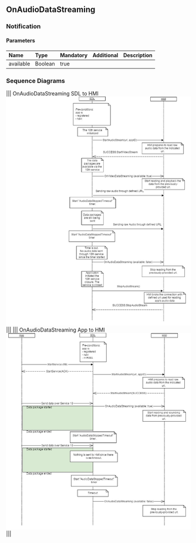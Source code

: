 ## OnAudioDataStreaming


### Notification

#### Parameters

|Name|Type|Mandatory|Additional|Description|
|:---|:---|:--------|:---------|:----------|
|available|Boolean|true|||


### Sequence Diagrams
|||
OnAudioDataStreaming SDL to HMI
![OnAudioDataStreaming](./assets/OnAudioDataStreamingSDLHMI.jpg)
|||
|||
OnAudioDataStreaming App to HMI
![OnAudioDataStreaming](./assets/OnAudioDataStreamingAppHMI.jpg)
|||
